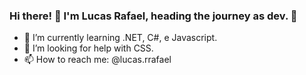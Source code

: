 ### Hi there! 👋 I'm Lucas Rafael, heading the journey as dev. 🚀 

- 🌱 I’m currently learning .NET, C#, e Javascript. 
- 🤔 I’m looking for help with CSS.
- 📫 How to reach me: @lucas.rrafael
